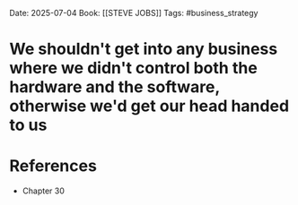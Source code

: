 Date: 2025-07-04
Book: [[STEVE JOBS]]
Tags: #business_strategy 
# We shouldn't get into any business where we didn't control both the hardware and the software, otherwise we'd get our head handed to us



# References
- Chapter 30